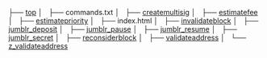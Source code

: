 ├── [top](../)
│   ├── commands.txt
│   ├── [createmultisig](./util/#!createmultisig.md)
│   ├── [estimatefee](./util/#!estimatefee.md)
│   ├── [estimatepriority](./util/#!estimatepriority.md)
│   ├── index.html
│   ├── [invalidateblock](./util/#!invalidateblock.md)
│   ├── [jumblr_deposit](./util/#!jumblr_deposit.md)
│   ├── [jumblr_pause](./util/#!jumblr_pause.md)
│   ├── [jumblr_resume](./util/#!jumblr_resume.md)
│   ├── [jumblr_secret](./util/#!jumblr_secret.md)
│   ├── [reconsiderblock](./util/#!reconsiderblock.md)
│   ├── [validateaddress](./util/#!validateaddress.md)
│   └── [z_validateaddress](./util/#!z_validateaddress.md)

